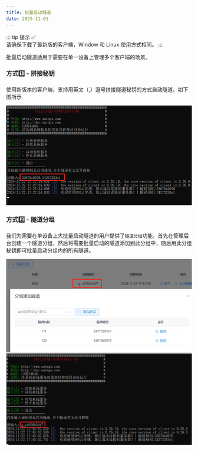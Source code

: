 ```yaml
---
title: 批量启动隧道
date: 2025-11-01
---
```


::: tip 提示 ✅   
请确保下载了最新版的客户端，Window 和 Linux 使用方式相同。
::: 


批量启动隧道适用于需要在单一设备上管理多个客户端的场景。



### 方式1️⃣ - 拼接秘钥

使用新版本的客户端，支持用英文（,）逗号拼接隧道秘钥的方式启动隧道，如下图所示  

![batch1](/batch1.jpg)



### 方式2️⃣ - 隧道分组

我们为需要在单设备上大批量启动隧道的用户提供了`隧道分组`功能，首先在管理后台创建一个隧道分组，然后将需要批量启动的隧道添加到此分组中，随后用此分组秘钥即可批量启动分组内的所有隧道。

![batch2](/batch2.jpg)
![batch3](/batch3.jpg)